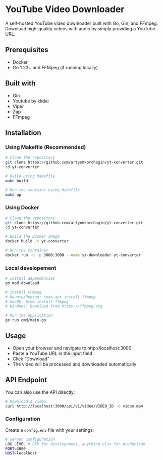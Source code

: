 # YouTube Video Downloader

A self-hosted YouTube video downloader built with Go, Gin, and FFmpeg. Download high-quality videos with audio by simply providing a YouTube URL.

## Prerequisites

- Docker
- Go 1.23+ and FFMpeg (if running locally)

## Built with
- Gin
- Youtube by kkdai
- Viper
- Zap
- FFmpeg
  
## Installation

### Using Makefile (Recommended)

```bash
# Clone the repository
git clone https://github.com/artyomkorchagin/yt-converter.git
cd yt-converter

# Build using Makefile
make build

# Run the contaier using Makefile
make up
```
### Using Docker
```bash
# Clone the repository
git clone https://github.com/artyomkorchagin/yt-converter.git
cd yt-converter

# Build the Docker image
docker build -t yt-converter .

# Run the container
docker run -d -p 3000:3000 --name yt-downloader yt-converter
```
### Local developement
```bash
# Install dependencies
go mod download

# Install FFmpeg
# Ubuntu/Debian: sudo apt install ffmpeg
# macOS: brew install ffmpeg
# Windows: Download from https://ffmpeg.org

# Run the application
go run cmd/main.go
```
## Usage 
- Open your browser and navigate to http://localhost:3000
- Paste a YouTube URL in the input field
- Click "Download"
- The video will be processed and downloaded automatically

## API Endpoint
You can also use the API directly:
```bash
# Download a video
curl http://localhost:3000/api/v1/video/VIDEO_ID -o video.mp4
```

### Configuration
Create a `config.env` file with your settings:
```bash
# Server configuration
LOG_LEVEL # DEV for develepoment, anything else for production
PORT=3000
HOST=localhost
```
